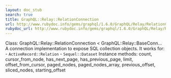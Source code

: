```yaml
---
layout: doc_stub
search: true
title: GraphQL::Relay::RelationConnection
url: http://www.rubydoc.info/gems/graphql/1.6.0/GraphQL/Relay/RelationConnection
rubydoc_url: http://www.rubydoc.info/gems/graphql/1.6.0/GraphQL/Relay/RelationConnection
---
```


Class: GraphQL::Relay::RelationConnection < GraphQL::Relay::BaseConn...
A connection implementation to expose SQL collection objects. It
works for: - `ActiveRecord::Relation` - `Sequel::Dataset` 
Instance methods:
count, cursor_from_node, has_next_page, has_previous_page, limit,
offset_from_cursor, paged_nodes, paged_nodes_array, previous_offset,
sliced_nodes, starting_offset

